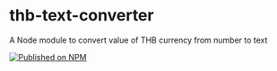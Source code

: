 # thb-text-converter
A Node module to convert value of THB currency from number to text

[![Published on NPM](https://img.shields.io/npm/v/thb-text-converter.svg)](https://www.npmjs.com/package/thb-text-converter)